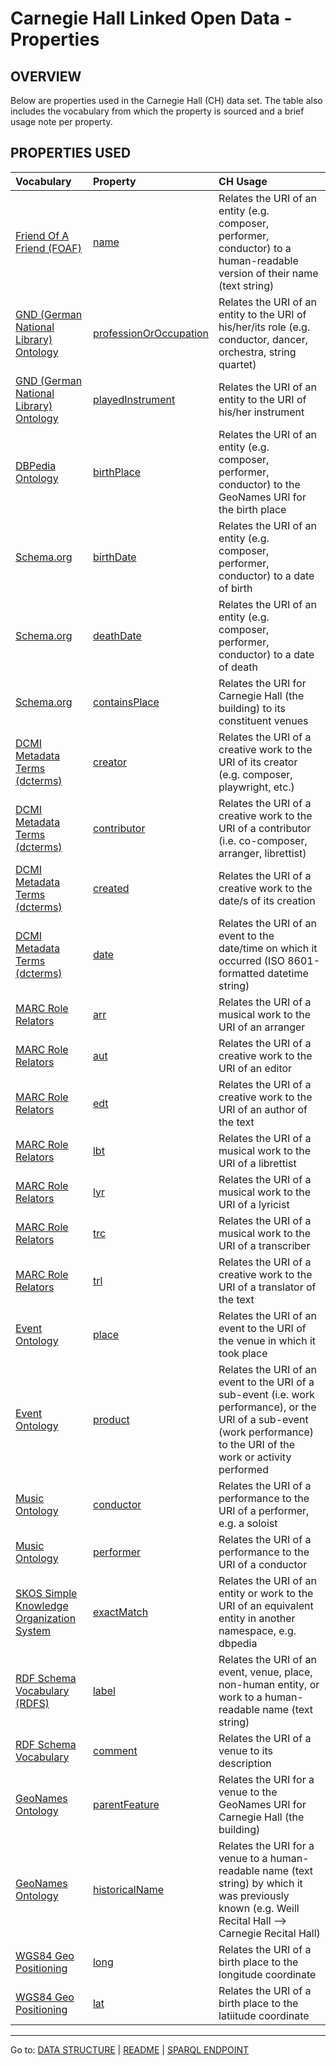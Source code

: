 # Carnegie Hall Linked Open Data - Properties

## OVERVIEW

Below are properties used in the Carnegie Hall (CH) data set. The table also includes the vocabulary from which the property is sourced and a brief usage note per property.

## PROPERTIES USED
| Vocabulary                                                                                       | Property                                                                                   | CH Usage                                                                                                                                                                 |
|:------------------------------------------------------------------------------------------------ |:------------------------------------------------------------------------------------------ |:------------------------------------------------------------------------------------------------------------------------------------------------------------------------ |
| [Friend Of A Friend (FOAF)](http://xmlns.com/foaf/0.1/)                                          | [name](http://xmlns.com/foaf/0.1/name)                                                     | Relates the URI of an entity (e.g. composer, performer, conductor) to a human-readable version of their name (text string)                                               |
| [GND (German National Library) Ontology](http://d-nb.info/standards/elementset/gnd)              | [professionOrOccupation](http://d-nb.info/standards/elementset/gnd#professionOrOccupation) | Relates the URI of an entity to the URI of his/her/its role (e.g. conductor, dancer, orchestra, string quartet)                                                          |
| [GND (German National Library) Ontology](http://d-nb.info/standards/elementset/gnd)              | [playedInstrument](http://d-nb.info/standards/elementset/gnd#playedInstrument)             | Relates the URI of an entity to the URI of his/her instrument                                                                                                            |
| [DBPedia Ontology](http://dbpedia.org/ontology/)                                                 | [birthPlace](http://dbpedia.org/ontology/birthPlace)                                       | Relates the URI of an entity (e.g. composer, performer, conductor) to the GeoNames URI for the birth place                                                               |
| [Schema.org](http://schema.org/)                                                                 | [birthDate](http://schema.org/birthDate)                                                   | Relates the URI of an entity (e.g. composer, performer, conductor) to a date of birth                                                                                    |
| [Schema.org](http://schema.org/)                                                                 | [deathDate](http://schema.org/deathDate)                                                   | Relates the URI of an entity (e.g. composer, performer, conductor) to a date of death                                                                                    |
| [Schema.org](http://schema.org/)                                                                 | [containsPlace](http://schema.org/containsPlace)                                           | Relates the URI for Carnegie Hall (the building) to its constituent venues                                                                                               |
| [DCMI Metadata Terms (dcterms)]()                                                                | [creator](http://purl.org/dc/terms/creator)                                                | Relates the URI of a creative work to the URI of its creator (e.g. composer, playwright, etc.)                                                                           |
| [DCMI Metadata Terms (dcterms)]()                                                                | [contributor](http://purl.org/dc/terms/contributor)                                        | Relates the URI of a creative work to the URI of a contributor (i.e. co-composer, arranger, librettist)                                                                  |
| [DCMI Metadata Terms (dcterms)](http://purl.org/dc/terms/)                                       | [created](http://purl.org/dc/terms/created)                                                | Relates the URI of a creative work to the date/s of its creation                                                                                                         |
| [DCMI Metadata Terms (dcterms)](http://purl.org/dc/terms/)                                       | [date](http://purl.org/dc/terms/date)                                                      | Relates the URI of an event to the date/time on which it occurred (ISO 8601-formatted datetime string)                                                                   |
| [MARC Role Relators](http://id.loc.gov/vocabulary/relators/)                                     | [arr](http://id.loc.gov/vocabulary/relators/arr)                                           | Relates the URI of a musical work to the URI of an arranger                                                                                                              |
| [MARC Role Relators](http://id.loc.gov/vocabulary/relators/)                                     | [aut](http://id.loc.gov/vocabulary/relators/aut)                                           | Relates the URI of a creative work to the URI of an editor                                                                                                               |
| [MARC Role Relators](http://id.loc.gov/vocabulary/relators/)                                     | [edt](http://id.loc.gov/vocabulary/relators/edt)                                           | Relates the URI of a creative work to the URI of an author of the text                                                                                                   |
| [MARC Role Relators](http://id.loc.gov/vocabulary/relators/)                                     | [lbt](http://id.loc.gov/vocabulary/relators/lbt)                                           | Relates the URI of a musical work to the URI of a librettist                                                                                                             |
| [MARC Role Relators](http://id.loc.gov/vocabulary/relators/)                                     | [lyr](http://id.loc.gov/vocabulary/relators/lyr)                                           | Relates the URI of a musical work to the URI of a lyricist                                                                                                               |
| [MARC Role Relators](http://id.loc.gov/vocabulary/relators/)                                     | [trc](http://id.loc.gov/vocabulary/relators/trc)                                           | Relates the URI of a musical work to the URI of a transcriber                                                                                                            |
| [MARC Role Relators](http://id.loc.gov/vocabulary/relators/)                                     | [trl](http://id.loc.gov/vocabulary/relators/trl)                                           | Relates the URI of a creative work to the URI of a translator of the text                                                                                                |
| [Event Ontology](http://purl.org/NET/c4dm/event.owl)                                             | [place](http://purl.org/NET/c4dm/event.owl#place)                                          | Relates the URI of an event to the URI of the venue in which it took place                                                                                               |
| [Event Ontology](http://purl.org/NET/c4dm/event.owl)                                             | [product](http://purl.org/NET/c4dm/event.owl#product)                                      | Relates the URI of an event to the URI of a sub-event (i.e. work performance), or the URI of a sub-event (work performance) to the URI of the work or activity performed |
| [Music Ontology](http://purl.org/ontology/mo/)                                                   | [conductor](http://purl.org/ontology/mo/conductor)                                         | Relates the URI of a performance to the URI of a performer, e.g. a soloist                                                                                               |
| [Music Ontology](http://purl.org/ontology/mo/)                                                   | [performer](http://purl.org/ontology/mo/performer)                                         | Relates the URI of a performance to the URI of a conductor                                                                                                               |
| [SKOS Simple Knowledge Organization System](https://www.w3.org/2009/08/skos-reference/skos.html) | [exactMatch](https://www.w3.org/2009/08/skos-reference/skos.html#exactMatch)               | Relates the URI of an entity or work to the URI of an equivalent entity in another namespace, e.g. dbpedia                                                               |
| [RDF Schema Vocabulary (RDFS)](http://www.w3.org/2000/01/rdf-schema)                             | [label](http://www.w3.org/2000/01/rdf-schema)                                              | Relates the URI of an event, venue, place, non-human entity, or work to a human-readable name (text string)                                                              |
| [RDF Schema Vocabulary](http://www.w3.org/2000/01/rdf-schema)                                    | [comment](http://www.w3.org/2000/01/rdf-schema#comment)                                    | Relates the URI of a venue to its description                                                                                                                            |
| [GeoNames Ontology](http://www.geonames.org/ontology)                                            | [parentFeature](http://www.geonames.org/ontology#parentFeature)                            | Relates the URI for a venue to the GeoNames URI for Carnegie Hall (the building)                                                                                         |
| [GeoNames Ontology](http://www.geonames.org/ontology)                                            | [historicalName](http://www.geonames.org/ontology#historicalName)                          | Relates the URI for a venue to a human-readable name (text string) by which it was previously known (e.g. Weill Recital Hall --> Carnegie Recital Hall)                  |
| [WGS84 Geo Positioning](http://www.w3.org/2003/01/geo/wgs84_pos)                                 | [long](http://www.w3.org/2003/01/geo/wgs84_pos#long)                                       | Relates the URI of a birth place to the longitude coordinate                                                                                                             |
| [WGS84 Geo Positioning](http://www.w3.org/2003/01/geo/wgs84_pos)                                 | [lat](http://www.w3.org/2003/01/geo/wgs84_pos#lat)                                         | Relates the URI of a birth place to the latiitude coordinate                                                                                                             |

----------------------------
Go to: [DATA STRUCTURE](/data-structure.md) | [README](/README.md) | [SPARQL ENDPOINT](http://data.carnegiehall.org)
